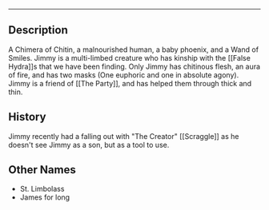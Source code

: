 --------------------------------------------------------------------------------
## Description
A Chimera of Chitin, a malnourished human, a baby phoenix, and a Wand of Smiles. Jimmy is a multi-limbed creature who has kinship with the [[False Hydra]]s that we have been finding. Only Jimmy has chitinous flesh, an aura of fire, and has two masks (One euphoric and one in absolute agony). Jimmy is a friend of [[The Party]], and has helped them through thick and thin.

## History
Jimmy recently had a falling out with "The Creator" [[Scraggle]] as he doesn't see Jimmy as a son, but as a tool to use.

## Other Names
* St. Limbolass
* James for long